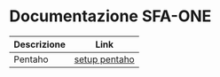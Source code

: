 # Documentazione SFA-ONE
| Descrizione | Link |
|-------------|------|
| Pentaho     |  [setup pentaho](pentaho/Pentaho_Setup.md)    |


